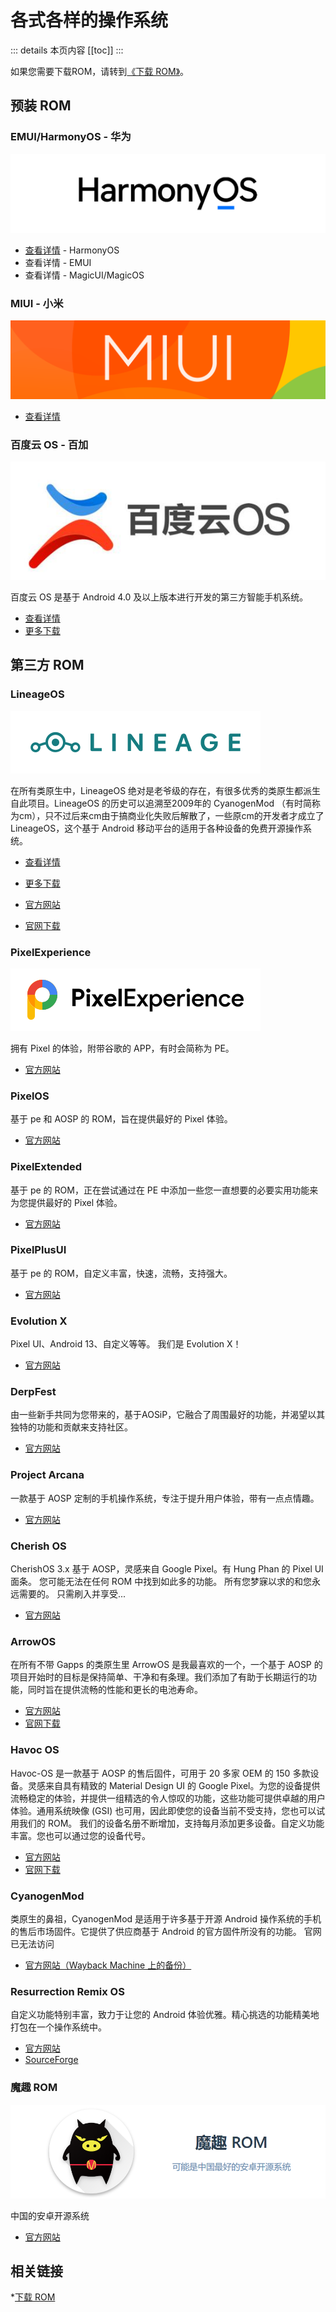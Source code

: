 # 各式各样的操作系统

::: details 本页内容
[[toc]]
:::

如果您需要下载ROM，请转到[《下载 ROM》](../../fast/download/README.md)。

## 预装 ROM

### EMUI/HarmonyOS - 华为

![HarmonyOS LOGO](./images/logo/hmos.png)

* [查看详情](./harmonyos.md) - HarmonyOS
* 查看详情 - EMUI
* 查看详情 - MagicUI/MagicOS

### MIUI - 小米

![MIUI Logo](./images/logo/miui.png)

* [查看详情](./miui.md)

### 百度云 OS - 百加 <Badge type="danger" text="已停更" />

![LOGO](./images/logo/baiduos.jpg)

百度云 OS 是基于 Android 4.0 及以上版本进行开发的第三方智能手机系统。

* [查看详情](./baiduos.md)
* [更多下载](../../fast/download/baiduos.md)

## 第三方 ROM

### LineageOS

![Lineage Logo](./images/logo/lineage.svg)

在所有类原生中，LineageOS 绝对是老爷级的存在，有很多优秀的类原生都派生自此项目。LineageOS 的历史可以追溯至2009年的 CyanogenMod （有时简称为cm），只不过后来cm由于搞商业化失败后解散了，一些原cm的开发者才成立了 LineageOS，这个基于 Android 移动平台的适用于各种设备的免费开源操作系统。

* [查看详情](./lineageos.md)
* [更多下载](../../fast/download/README.md#lineageos)

* [官方网站](https://lineageos.org/)
* [官网下载](https://download.lineageos.org/)

### PixelExperience

![PE Logo](./images/logo/pe.svg)

拥有 Pixel 的体验，附带谷歌的 APP，有时会简称为 PE。

* [官方网站](https://download.pixelexperience.org/)

### PixelOS

基于 pe 和 AOSP 的 ROM，旨在提供最好的 Pixel 体验。

* [官方网站](https://pixelos.net/)

### PixelExtended

基于 pe 的 ROM，正在尝试通过在 PE 中添加一些您一直想要的必要实用功能来为您提供最好的 Pixel 体验。

* [官方网站](https://pixelextended.tech/)

### PixelPlusUI

基于 pe 的 ROM，自定义丰富，快速，流畅，支持强大。

* [官方网站](https://ppui.site/home)

### Evolution X

Pixel UI、Android 13、自定义等等。 我们是 Evolution X！

* [官方网站](https://evolution-x.org/)

### DerpFest

由一些新手共同为您带来的，基于AOSiP，它融合了周围最好的功能，并渴望以其独特的功能和贡献来支持社区。

* [官方网站](https://derpfest.org/)

### Project Arcana

一款基于 AOSP 定制的手机操作系统，专注于提升用户体验，带有一点点情趣。

* [官方网站](https://projectarcana-aosp.github.io/)

### Cherish OS

CherishOS 3.x 基于 AOSP，灵感来自 Google Pixel。有 Hung Phan 的 Pixel UI 面条。 您可能无法在任何 ROM 中找到如此多的功能。 所有您梦寐以求的和您永远需要的。 只需刷入并享受...

* [官方网站](https://cherishos.com/)

### ArrowOS

在所有不带 Gapps 的类原生里 ArrowOS 是我最喜欢的一个，一个基于 AOSP 的项目开始时的目标是保持简单、干净和有条理。我们添加了有助于长期运行的功能，同时旨在提供流畅的性能和更长的电池寿命。

* [官方网站](https://arrowos.net/)
* [官网下载](https://arrowos.net/download)

### Havoc OS

Havoc-OS 是一款基于 AOSP 的售后固件，可用于 20 多家 OEM 的 150 多款设备。灵感来自具有精致的 Material Design UI 的 Google Pixel。为您的设备提供流畅稳定的体验，并提供一组精选的令人惊叹的功能，这些功能可提供卓越的用户体验。通用系统映像 (GSI) 也可用，因此即使您的设备当前不受支持，您也可以试用我们的 ROM。 我们的设备名册不断增加，支持每月添加更多设备。自定义功能丰富。您也可以通过您的设备代号。

* [官方网站](https://havoc-os.com/)
* [官网下载](https://download.havoc-os.com/)

### CyanogenMod <Badge type="danger" text="已停更" />

类原生的鼻祖，CyanogenMod 是适用于许多基于开源 Android 操作系统的手机的售后市场固件。它提供了供应商基于 Android 的官方固件所没有的功能。
官网已无法访问

* [官方网站（Wayback Machine 上的备份）](https://web.archive.org/web/20161225043707/https://www.cyanogenmod.org/)

### Resurrection Remix OS <Badge type="danger" text="已停更" />

自定义功能特别丰富，致力于让您的 Android 体验优雅。精心挑选的功能精美地打包在一个操作系统中。

* [官方网站](https://resurrectionremix.com/)
* [SourceForge](https://sourceforge.net/projects/resurrectionremix-ten/files/)

### 魔趣 ROM <Badge type="danger" text="已停更" />

![魔趣 Logo](./images/logo/mokee.png)

中国的安卓开源系统

* [官方网站](https://www.mokeedev.com/)

## 相关链接

*[下载 ROM](../../fast/download/README.md)
